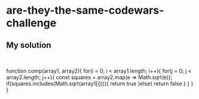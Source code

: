 # are-they-the-same-codewars-challenge

<h2>My solution</h2>
<br>

function comp(array1, array2){
  for(i = 0; i < array1.length; i++){
    for(j = 0; j < array2.length; j++){
      const squares = array2.map(e => Math.sqrt(e));
      if(squares.includes(Math.sqrt(array1[i]))){
        return true
    }else{
      return false
    }
  }
}
}
